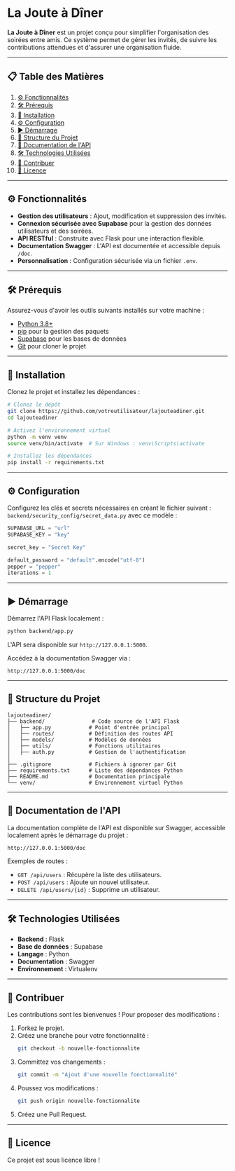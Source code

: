 # La Joute à Dîner

**La Joute à Dîner** est un projet conçu pour simplifier l'organisation des soirées entre amis. Ce système permet de gérer les invités, de suivre les contributions attendues et d'assurer une organisation fluide.

---

## 📋 Table des Matières
1. [⚙️ Fonctionnalités](#️-fonctionnalités)
2. [🛠️ Prérequis](#️-prérequis)
3. [🚀 Installation](#-installation)
4. [⚙️ Configuration](#️-configuration)
5. [▶️ Démarrage](#️-démarrage)
6. [📂 Structure du Projet](#-structure-du-projet)
7. [📜 Documentation de l'API](#-documentation-de-lapi)
8. [🛠️ Technologies Utilisées](#️-technologies-utilisées)
9. [🤝 Contribuer](#-contribuer)
10. [📄 Licence](#-licence)

---

## ⚙️ Fonctionnalités

- **Gestion des utilisateurs** : Ajout, modification et suppression des invités.
- **Connexion sécurisée avec Supabase** pour la gestion des données utilisateurs et des soirées.
- **API RESTful** : Construite avec Flask pour une interaction flexible.
- **Documentation Swagger** : L'API est documentée et accessible depuis `/doc`.
- **Personnalisation** : Configuration sécurisée via un fichier `.env`.

---

## 🛠️ Prérequis

Assurez-vous d'avoir les outils suivants installés sur votre machine :

- [Python 3.8+](https://www.python.org/)
- [pip](https://pip.pypa.io/en/stable/) pour la gestion des paquets
- [Supabase](https://supabase.io/) pour les bases de données
- [Git](https://git-scm.com/) pour cloner le projet

---

## 🚀 Installation

Clonez le projet et installez les dépendances :

```bash
# Clonez le dépôt
git clone https://github.com/votreutilisateur/lajouteadiner.git
cd lajouteadiner

# Activez l'environnement virtuel
python -m venv venv
source venv/bin/activate  # Sur Windows : venv\Scripts\activate

# Installez les dépendances
pip install -r requirements.txt
```

---

## ⚙️ Configuration

Configurez les clés et secrets nécessaires en créant le fichier suivant :
`backend/security_config/secret_data.py`
avec ce modèle :

```python
SUPABASE_URL = "url"
SUPABASE_KEY = "key"

secret_key = "Secret Key"

default_password = "default".encode("utf-8")
pepper = "pepper"
iterations = 1
```

---

## ▶️ Démarrage

Démarrez l'API Flask localement :

```bash
python backend/app.py
```

L'API sera disponible sur `http://127.0.0.1:5000`.

Accédez à la documentation Swagger via :

```
http://127.0.0.1:5000/doc
```

---

## 📂 Structure du Projet

```plaintext
lajouteadiner/
├── backend/               # Code source de l'API Flask
│   ├── app.py            # Point d'entrée principal
│   ├── routes/           # Définition des routes API
│   ├── models/           # Modèles de données
│   ├── utils/            # Fonctions utilitaires
│   ├── auth.py           # Gestion de l'authentification
│
├── .gitignore            # Fichiers à ignorer par Git
├── requirements.txt      # Liste des dépendances Python
├── README.md             # Documentation principale
└── venv/                 # Environnement virtuel Python
```

---

## 📜 Documentation de l'API

La documentation complète de l'API est disponible sur Swagger, accessible localement après le démarrage du projet :

```plaintext
http://127.0.0.1:5000/doc
```

Exemples de routes :
- `GET /api/users` : Récupère la liste des utilisateurs.
- `POST /api/users` : Ajoute un nouvel utilisateur.
- `DELETE /api/users/{id}` : Supprime un utilisateur.

---

## 🛠️ Technologies Utilisées

- **Backend** : Flask
- **Base de données** : Supabase
- **Langage** : Python
- **Documentation** : Swagger
- **Environnement** : Virtualenv

---

## 🤝 Contribuer

Les contributions sont les bienvenues ! Pour proposer des modifications :

1. Forkez le projet.
2. Créez une branche pour votre fonctionnalité :
   ```bash
   git checkout -b nouvelle-fonctionnalite
   ```
3. Committez vos changements :
   ```bash
   git commit -m "Ajout d'une nouvelle fonctionnalité"
   ```
4. Poussez vos modifications :
   ```bash
   git push origin nouvelle-fonctionnalite
   ```
5. Créez une Pull Request.

---

## 📄 Licence

Ce projet est sous licence libre !
